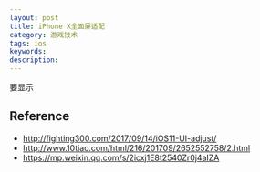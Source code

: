 ```yaml
---
layout: post
title: iPhone X全面屏适配
category: 游戏技术
tags: ios
keywords: 
description: 
---
```


要显示

## Reference

* <http://fighting300.com/2017/09/14/iOS11-UI-adjust/>
* <http://www.10tiao.com/html/216/201709/2652552758/2.html>
* <https://mp.weixin.qq.com/s/2icxj1E8t2540Zr0j4aIZA>